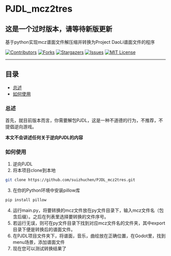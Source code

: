 # PJDL_mcz2tres

## 这是一个过时版本，请等待新版更新

基于python实现mcz谱面文件解压缩并转换为Project DaoLi谱面文件的程序

<!-- PROJECT SHIELDS -->

[![Contributors][contributors-shield]][contributors-url]
[![Forks][forks-shield]][forks-url]
[![Stargazers][stars-shield]][stars-url]
[![Issues][issues-shield]][issues-url]
[![MIT License][license-shield]][license-url]

---

## 目录

- [总述](#总述)
- [如何使用](#如何使用)

### 总述

首先，就目前版本而言，你需要解包PJDL，这是一种不道德的行为，不推荐，不提倡逆向游戏。

**本文不会讲述任何关于逆向PJDL的内容**

### 如何使用

1. 逆向PJDL
2. 将本项目clone到本地

```sh
git clone https://github.com/suizhuchen/PJDL_mcz2tres.git
```

3. 在你的Python环境中安装pillow库

```sh
pip install pillow
```

4. 运行main.py，将要转换的mcz文件放在py文件目录下，输入mcz文件名（包含后缀）。之后在列表里选择要转换的文件序号。
5. 若运行无误，则可在py文件目录下找到对应mcz文件名的文件夹，其中export目录下便是转换后的谱面文件。
6. 在PJDL项目文件夹下，将谱面，音乐，曲绘放在正确位置，在Godot里，找到menu场景，添加谱面文件
7. 现在您可以测试转换结果了

<!-- links -->


[contributors-shield]: https://img.shields.io/github/contributors/suizhuchen/PJDL_mcz2tres.svg?style=flat-square

[contributors-url]: https://github.com/suizhuchen/PJDL_mcz2tres/graphs/contributors

[forks-shield]: https://img.shields.io/github/forks/suizhuchen/PJDL_mcz2tres?style=flat-square

[forks-url]: https://github.com/suizhuchen/PJDL_mcz2tres/network/members

[stars-shield]: https://img.shields.io/github/stars/suizhuchen/PJDL_mcz2tres?style=flat-square

[stars-url]: https://github.com/suizhuchen/PJDL_mcz2tres/stargazers

[issues-shield]: https://img.shields.io/github/issues/suizhuchen/PJDL_mcz2tres.svg?style=flat-square

[issues-url]: https://img.shields.io/github/issues/suizhuchen/PJDL_mcz2tres.svg

[license-shield]: https://img.shields.io/github/license/suizhuchen/PJDL_mcz2tres.svg?style=flat-square

[license-url]: https://github.com/suizhuchen/PJDL_mcz2tres/blob/master/LICENSE.txt




